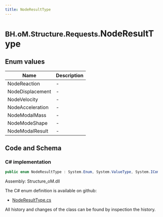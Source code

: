 ```yaml
---
title: NodeResultType
---
```


# <small>BH.oM.Structure.Requests.</small>**NodeResultType**



## Enum values

| Name            | Description                                                    |
|-----------------|----------------------------------------------------------------|
| NodeReaction |  -  |
| NodeDisplacement |  -  |
| NodeVelocity |  -  |
| NodeAcceleration |  -  |
| NodeModalMass |  -  |
| NodeModeShape |  -  |
| NodeModalResult |  -  |


## Code and Schema

### C# implementation

``` C# title="C#"
public enum NodeResultType : System.Enum, System.ValueType, System.IComparable, System.ISpanFormattable, System.IFormattable, System.IConvertible
```

Assembly: Structure_oM.dll

The C# enum definition is available on github:

- [NodeResultType.cs](https://github.com/BHoM/BHoM/blob/develop/Structure_oM/Requests\Enum\NodeResultType.cs)

All history and changes of the class can be found by inspection the history.
